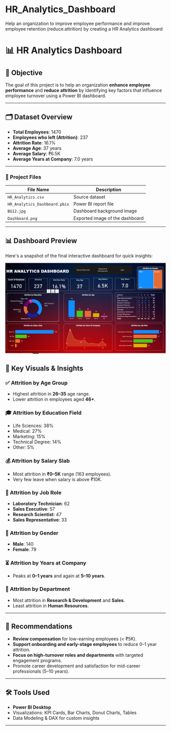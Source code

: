 # HR_Analytics_Dashboard
Help an organization to improve employee performance and improve employee retention (reduce.attrition) by creating a HR Analytics dashboard

# 📊 HR Analytics Dashboard

## 🎯 Objective
The goal of this project is to help an organization **enhance employee performance** and **reduce attrition** by identifying key factors that influence employee turnover using a Power BI dashboard.

---

## 🗂️ Dataset Overview

- **Total Employees**: 1470  
- **Employees who left (Attrition)**: 237  
- **Attrition Rate**: 16.1%  
- **Average Age**: 37 years  
- **Average Salary**: ₹6.5K  
- **Average Years at Company**: 7.0 years

---

### 📁 Project Files

| File Name                     | Description                            |
|------------------------------|-----------------------------------------|
| `HR_Analytics.csv`           | Source dataset                          |
| `HR_Analytics_Dashboard.pbix`| Power BI report file                    |
| `BG12.jpg`                   | Dashboard background image              |
| `Dashboard.png`              | Exported image of the dashboard         |

---

## 📊 Dashboard Preview

Here's a snapshot of the final interactive dashboard for quick insights:

![HR_Analytics_Dashboard](Dashboard.png)

## 📌 Key Visuals & Insights

### ✅ Attrition by Age Group
- Highest attrition in **26–35** age range.
- Lower attrition in employees aged **46+**.

### 🎓 Attrition by Education Field
- Life Sciences: 38%  
- Medical: 27%  
- Marketing: 15%  
- Technical Degree: 14%  
- Other: 5%

### 💰 Attrition by Salary Slab
- Most attrition in **₹0–5K** range (163 employees).
- Very few leave when salary is above ₹10K.

### 👔 Attrition by Job Role
- **Laboratory Technician**: 62  
- **Sales Executive**: 57  
- **Research Scientist**: 47  
- **Sales Representative**: 33

### 👥 Attrition by Gender
- **Male**: 140  
- **Female**: 79

### ⏳ Attrition by Years at Company
- Peaks at **0–1 years** and again at **5–10 years**.

### 🏢 Attrition by Department
- Most attrition in **Research & Development** and **Sales**.
- Least attrition in **Human Resources**.

---

## 🧠 Recommendations

- **Review compensation** for low-earning employees (< ₹5K).
- **Support onboarding and early-stage employees** to reduce 0–1 year attrition.
- **Focus on high-turnover roles and departments** with targeted engagement programs.
- Promote career development and satisfaction for mid-career professionals (5–10 years).

---

## 🛠️ Tools Used
- **Power BI Desktop**
- Visualizations: KPI Cards, Bar Charts, Donut Charts, Tables
- Data Modeling & DAX for custom insights

---
